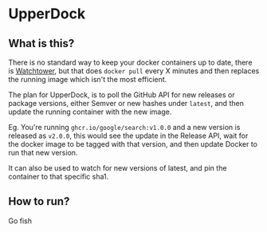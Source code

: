 # UpperDock

## What is this?
There is no standard way to keep your docker containers up to date, there is [Watchtower](https://containrrr.dev/watchtowe), but that does `docker pull` every X minutes and then replaces the running image which isn't the most efficient.

The plan for UpperDock, is to poll the GitHub API for new releases or package versions, either Semver or new hashes under `latest`, and then update the running container with the new image.

Eg. You're running `ghcr.io/google/search:v1.0.0` and a new version is released as `v2.0.0`, this would see the update in the Release API, wait for the docker image to be tagged with that version, and then update Docker to run that new version.

It can also be used to watch for new versions of latest, and pin the container to that specific sha1.

## How to run?
Go fish
